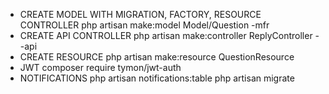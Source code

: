 - CREATE MODEL WITH MIGRATION, FACTORY, RESOURCE CONTROLLER
php artisan make:model Model/Question -mfr
- CREATE API CONTROLLER
php artisan make:controller ReplyController --api
- CREATE RESOURCE
php artisan make:resource QuestionResource
- JWT
composer require tymon/jwt-auth
- NOTIFICATIONS
php artisan notifications:table
php artisan migrate
